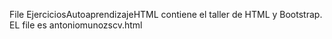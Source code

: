File EjerciciosAutoaprendizajeHTML contiene el taller de HTML y Bootstrap. EL file es antoniomunozscv.html
